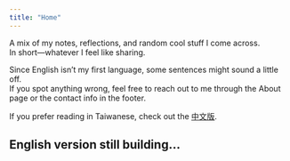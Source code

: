 ```yaml
---
title: "Home"
---
```


A mix of my notes, reflections, and random cool stuff I come across.  
In short—whatever I feel like sharing.

Since English isn’t my first language, some sentences might sound a little off.  
If you spot anything wrong, feel free to reach out to me through the About page or the contact info in the footer.  

If you prefer reading in Taiwanese, check out the [中文版](/zh-tw).

English version still building...
---
